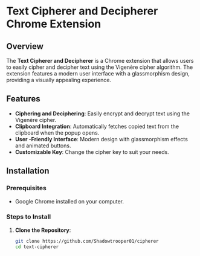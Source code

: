# Text Cipherer and Decipherer Chrome Extension

## Overview

The **Text Cipherer and Decipherer** is a Chrome extension that allows users to easily cipher and decipher text using the Vigenère cipher algorithm. The extension features a modern user interface with a glassmorphism design, providing a visually appealing experience.

## Features

- **Ciphering and Deciphering**: Easily encrypt and decrypt text using the Vigenère cipher.
- **Clipboard Integration**: Automatically fetches copied text from the clipboard when the popup opens.
- **User -Friendly Interface**: Modern design with glassmorphism effects and animated buttons.
- **Customizable Key**: Change the cipher key to suit your needs.

## Installation

### Prerequisites

- Google Chrome installed on your computer.

### Steps to Install

1. **Clone the Repository**:
   ```bash
   git clone https://github.com/Shadowtrooper01/cipherer
   cd text-cipherer